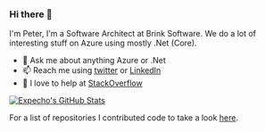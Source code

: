 ### Hi there 👋

I'm Peter, I'm a Software Architect at Brink Software. We do a lot of interesting stuff on Azure using mostly .Net (Core). 

- 💬 Ask me about anything Azure or .Net
- 📫 Reach me using [twitter](https://twitter.com/Peter_Bons) or [LinkedIn](https://www.linkedin.com/in/peterbons/)
- 👯 I love to help at [StackOverflow](https://stackoverflow.com/users/932728/peter-bons)

[![Expecho's GitHub Stats](https://github-readme-stats.vercel.app/api?username=Expecho&show_icons=true&include_all_commits=true&count_private=true)](https://github.com/AVS1508)

For a list of repositories I contributed code to take a look [here](CONTRIBUTIONS.md).

<!--
**Expecho/Expecho** is a ✨ _special_ ✨ repository because its `README.md` (this file) appears on your GitHub profile.

Here are some ideas to get you started:

- 🔭 I’m currently working on ...
- 🌱 I’m currently learning ...
- 👯 I’m looking to collaborate on ...
- 🤔 I’m looking for help with ...

- 😄 Pronouns: ...
- ⚡ Fun fact: ...
-->
